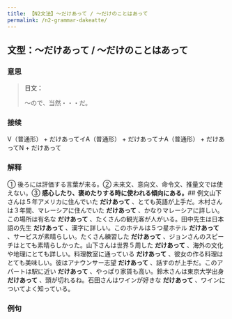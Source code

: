 ```yaml
---
title: 【N2文法】〜だけあって / 〜だけのことはあって
permalink: /n2-grammar-dakeatte/
---
```


## 文型：〜だけあって / 〜だけのことはあって

### 意思

> **日文：**
> 
> 〜ので、当然・・・だ。


### 接续

V（普通形） + だけあってイA（普通形） + だけあってナA（普通形） + だけあってN + だけあって

### 解释

① 後ろには評価する言葉が来る。② 未来文、意向文、命令文、推量文では使えない。③ **感心したり、褒めたりする時に使われる傾向にある。**##  例文山下さんは５年アメリカに住んでいた **だけあって** 、とても英語が上手だ。木村さんは３年間、マレーシアに住んでいた **だけあって** 、かなりマレーシアに詳しい。この場所は有名な **だけあって** 、たくさんの観光客が人がいる。田中先生は日本語の先生 **だけあって** 、漢字に詳しい。このホテルは５つ星ホテル **だけあって** 、サービスが素晴らしい。たくさん練習した **だけあって** 、ジョンさんのスピーチはとても素晴らしかった。山下さんは世界５周した **だけあって** 、海外の文化や地理にとても詳しい。料理教室に通っている **だけあって** 、彼女の作る料理はとても美味しい。彼はアナウンサー志望 **だけあって** 、話すのが上手だ。このアパートは駅に近い **だけあって** 、やっぱり家賃も高い。鈴木さんは東京大学出身 **だけあって** 、頭が切れるね。石田さんはワインが好きな **だけあって** 、ワインについてよく知っている。

### 例句

